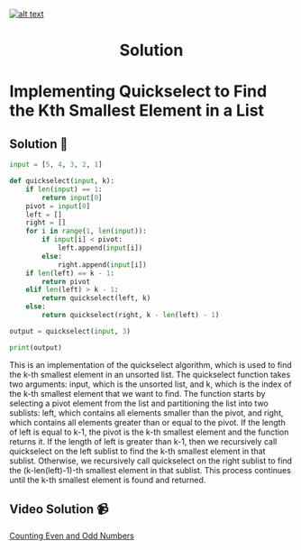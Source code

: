 <a href="https://www.core-code.io/">

![alt text](https://uploads-ssl.webflow.com/5eb2f56932c3562feab232e3/5f73550d00249e7e96c9f3de_Logo.png 'corecodeio')

</a>

<h1 align="center">Solution</h1>

# Implementing Quickselect to Find the Kth Smallest Element in a List



## Solution 🏁
    
```python
input = [5, 4, 3, 2, 1]

def quickselect(input, k):
    if len(input) == 1:
        return input[0]
    pivot = input[0]
    left = []
    right = []
    for i in range(1, len(input)):
        if input[i] < pivot:
            left.append(input[i])
        else:
            right.append(input[i])
    if len(left) == k - 1:
        return pivot
    elif len(left) > k - 1:
        return quickselect(left, k)
    else:
        return quickselect(right, k - len(left) - 1)

output = quickselect(input, 3)

print(output)
```

This is an implementation of the quickselect algorithm, which is used to find the k-th smallest element in an unsorted list. The quickselect function takes two arguments: input, which is the unsorted list, and k, which is the index of the k-th smallest element that we want to find. The function starts by selecting a pivot element from the list and partitioning the list into two sublists: left, which contains all elements smaller than the pivot, and right, which contains all elements greater than or equal to the pivot. If the length of left is equal to k-1, the pivot is the k-th smallest element and the function returns it. If the length of left is greater than k-1, then we recursively call quickselect on the left sublist to find the k-th smallest element in that sublist. Otherwise, we recursively call quickselect on the right sublist to find the (k-len(left)-1)-th smallest element in that sublist. This process continues until the k-th smallest element is found and returned.

## Video Solution 📹

[Counting Even and Odd Numbers](https://edpuzzle.com/assignments/6386b321c511ef40e3f4fb07/watch)